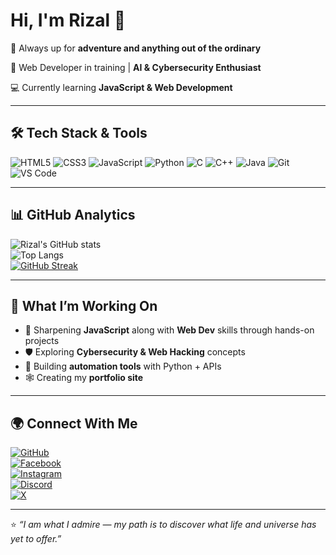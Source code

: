 # Hi, I'm Rizal 👋  



🌳 Always up for **adventure and anything out of the ordinary**

🚀 Web Developer in training | **AI & Cybersecurity Enthusiast**  

💻 Currently learning **JavaScript & Web Development**


---

## 🛠️ Tech Stack & Tools

![HTML5](https://img.shields.io/badge/-HTML5-E34F26?style=flat&logo=html5&logoColor=white)
![CSS3](https://img.shields.io/badge/-CSS3-1572B6?style=flat&logo=css3)
![JavaScript](https://img.shields.io/badge/-JavaScript-F7DF1E?style=flat&logo=javascript&logoColor=black)
![Python](https://img.shields.io/badge/-Python-3776AB?style=flat&logo=python&logoColor=white)
![C](https://img.shields.io/badge/-C-A8B9CC?style=flat&logo=c&logoColor=white)
![C++](https://img.shields.io/badge/-C++-00599C?style=flat&logo=c%2B%2B&logoColor=white)
![Java](https://img.shields.io/badge/-Java-007396?style=flat&logo=java&logoColor=white)
![Git](https://img.shields.io/badge/-Git-F05032?style=flat&logo=git&logoColor=white)
![VS Code](https://img.shields.io/badge/-VS%20Code-007ACC?style=flat&logo=visual-studio-code)


---

## 📊 GitHub Analytics

![Rizal's GitHub stats](https://github-readme-stats.vercel.app/api?username=theonlyrizal&show_icons=true&theme=tokyonight)  
![Top Langs](https://github-readme-stats.vercel.app/api/top-langs/?username=theonlyrizal&layout=compact&theme=tokyonight)  
[![GitHub Streak](https://github-readme-streak-stats.herokuapp.com/?user=theonlyrizal&theme=tokyonight&hide_border=true)](https://github.com/DenverCoder1/github-readme-streak-stats)


---

## 📌 What I’m Working On
- 🌱 Sharpening **JavaScript** along with **Web Dev** skills through hands-on projects  
- 🛡️ Exploring **Cybersecurity & Web Hacking** concepts  
- 🔧 Building **automation tools** with Python + APIs  
- 🕸️ Creating my **portfolio site**

---

## 🌍 Connect With Me
[![GitHub](https://img.shields.io/badge/-GitHub-181717?style=flat&logo=github)](https://github.com/theonlyrizal)  
[![Facebook](https://img.shields.io/badge/Facebook-1877F2?style=flat&logo=facebook&logoColor=white)](https://www.facebook.com/the0nlyrizal)  
[![Instagram](https://img.shields.io/badge/Instagram-E4405F?style=flat&logo=instagram&logoColor=white)](https://www.instagram.com/theonlyrizal/)  
[![Discord](https://img.shields.io/badge/Discord-5865F2?style=flat&logo=discord&logoColor=white)](https://discord.com/users/theonlyrizal)  
[![X](https://img.shields.io/badge/X.com-000000?style=flat&logo=x&logoColor=white)](https://x.com/the0nlyrizal)  


---

⭐️ *“I am what I admire — my path is to discover what life and universe has yet to offer.”*  
